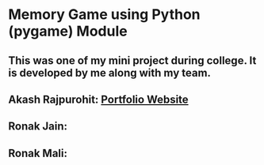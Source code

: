 # Memory Game using Python (pygame) Module

## This was one of my mini project during college. It is developed by me along with my team.

## Akash Rajpurohit: [Portfolio Website](https://akashrajpurohit.cf)
## Ronak Jain: []()
## Ronak Mali: []()